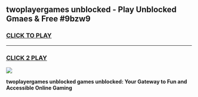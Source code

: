 
## twoplayergames unblocked - Play Unblocked Gmaes & Free #9bzw9
<h3>
<a href="https://news.freeplayer.one?title=twoplayergames_unblocked&ref=24F">CLICK TO PLAY</a></h3>
<hr>

<h3>
<a href="https://news.freeplayer.one?title=twoplayergames_unblocked&ref=24F">CLICK 2 PLAY</a>
  
</h3>

<a href="https://news.freeplayer.one?title=twoplayergames_unblocked&ref=24F/"><img src="https://clearcache.store/games.png"></a>


**twoplayergames unblocked games unblocked: Your Gateway to Fun and Accessible Online Gaming**

